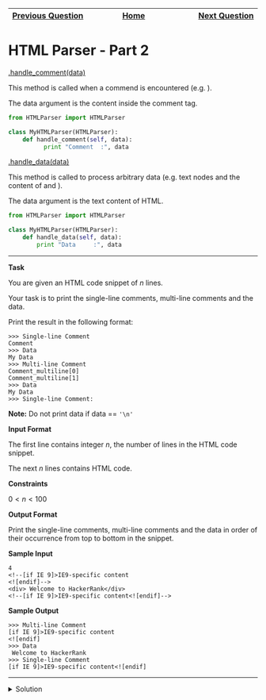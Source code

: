 | <img width=1000>[Previous Question](https://github.com/Kevin-Lago/python-hackerrank-solutions/tree/main/src/python/regex_and_parsing/html_parser_part_1)</img> | <img width=1000>[Home](https://github.com/Kevin-Lago/python-hackerrank-solutions)</img> | <img width=1000>[Next Question](https://github.com/Kevin-Lago/python-hackerrank-solutions/tree/main/src/python/regex_and_parsing/detect_html_tags_attributes_and_attribute_values)</img> |
|:---|:---:|---:|

# HTML Parser - Part 2

[.handle_comment(data)]()

This method is called when a commend is encountered (e.g. <!-- comment -->).

The data argument is the content inside the comment tag.

```python
from HTMLParser import HTMLParser

class MyHTMLParser(HTMLParser):
    def handle_comment(self, data):
          print "Comment  :", data
```

[.handle_data(data)]()

This method is called to process arbitrary data (e.g. text nodes and the content of <script>...</script> and <style>...</style>).

The data argument is the text content of HTML.

```python
from HTMLParser import HTMLParser

class MyHTMLParser(HTMLParser):
    def handle_data(self, data):
        print "Data     :", data
```

---

__Task__

You are given an HTML code snippet of $n$ lines.

Your task is to print the single-line comments, multi-line comments and the data.

Print the result in the following format:

```
>>> Single-line Comment  
Comment
>>> Data                 
My Data
>>> Multi-line Comment  
Comment_multiline[0]
Comment_multiline[1]
>>> Data
My Data
>>> Single-line Comment:  
```

__Note:__ Do not print data if data == ```'\n'```

__Input Format__

The first line contains integer $n$, the number of lines in the HTML code snippet.

The next $n$ lines contains HTML code.

__Constraints__

$0 < n < 100$

__Output Format__

Print the single-line comments, multi-line comments and the data in order of their occurrence from top to bottom in the snippet.

__Sample Input__

```
4
<!--[if IE 9]>IE9-specific content
<![endif]-->
<div> Welcome to HackerRank</div>
<!--[if IE 9]>IE9-specific content<![endif]-->
```

__Sample Output__

```
>>> Multi-line Comment
[if IE 9]>IE9-specific content
<![endif]
>>> Data
 Welcome to HackerRank
>>> Single-line Comment
[if IE 9]>IE9-specific content<![endif]
```

---

<details><summary>Solution</summary>
    
```python
from abc import ABC
from html.parser import HTMLParser


class MyHTMLParser(HTMLParser, ABC):
    def handle_comment(self, data):
        if '\n' in data:
            print(">>> Multi-line Comment")
        else:
            print(">>> Single-line Comment")
        print(data)

    def handle_data(self, data):
        if data != '\n':
            print(f">>> Data \n{data}")


if __name__ == '__main__':
    html = "\n".join([input() for i in range(int(input()))])
    parser = MyHTMLParser()
    parser.feed(html)
    parser.close()
```
</details>
